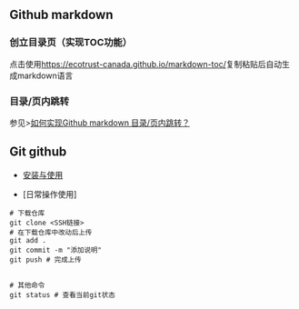 ## Github markdown 
### 创立目录页（实现TOC功能）
点击使用<https://ecotrust-canada.github.io/markdown-toc/>复制粘贴后自动生成markdown语言

### 目录/页内跳转
 

参见>[如何实现Github markdown 目录/页内跳转？](https://www.zhihu.com/question/58630229)

## Git github
+ [安装与使用](https://github.com/iMyGirl/Git-Github)

+ [日常操作使用]
```
# 下载仓库
git clone <SSH链接>
# 在下载仓库中改动后上传
git add .
git commit -m "添加说明"
git push # 完成上传


# 其他命令
git status # 查看当前git状态

```
